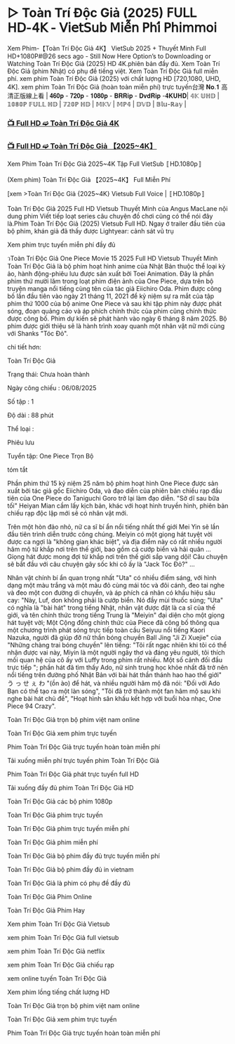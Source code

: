 # ▷ Toàn Trí Độc Giả (2025) 𝖥𝖴𝖫𝖫 𝖧𝖣-𝟦𝖪 - 𝖵𝗂𝖾𝗍𝖲𝗎𝖻 𝖬𝗂𝖾̂̃𝗇 𝖯𝗁𝗂́ 𝖯𝗁𝗂𝗆𝗆𝗈𝗂

Xem Phim-【Toàn Trí Độc Giả 4K】 VietSub 2025 + Thuyết Minh Full HD+1080P#@26 secs ago - Still Now Here Option’s to Downloading or Watching Toàn Trí Độc Giả (2025) HD 4K.phiên bản đầy đủ. Xem Toàn Trí Độc Giả (phim Nhật) có phụ đề tiếng việt. Xem Toàn Trí Độc Giả full miễn phí. xem phim Toàn Trí Độc Giả (2025) với chất lượng HD [720,1080, UHD, 4K]. xem phim Toàn Trí Độc Giả (hoàn toàn miễn phí) trực tuyến台灣 𝐍𝐨.𝟏 高清正版線上看 | 𝟒𝟔𝟎𝐩 - 𝟕𝟐𝟎𝐩 - 𝟏𝟎𝟖𝟎𝐩 - 𝐁𝐑𝐑𝐢𝐩 - 𝐃𝐯𝐝𝐑𝐢𝐩 -𝟒𝐊𝐔𝐇𝐃| 𝟜𝕂 𝕌ℍ𝔻 | 𝟙𝟘𝟠𝟘ℙ 𝔽𝕌𝕃𝕃 ℍ𝔻 | 𝟟𝟚𝟘ℙ ℍ𝔻 | 𝕄𝕂𝕍 | 𝕄ℙ𝟜 | 𝔻𝕍𝔻 | 𝔹𝕝𝕦-ℝ𝕒𝕪 |

### [📺 Full HD ➫️ Toàn Trí Độc Giả 4K](https://t.co/gZfJc9yGtn)

### [📺 Full HD ➫️ Toàn Trí Độc Giả 【2025~4K】](https://t.co/gZfJc9yGtn)

Xem Phim Toàn Trí Độc Giả 2025~4K Tập Full VietSub 〚HD.1080p〛

(Xem phim) Toàn Trí Độc Giả 【2025~4K】 Full Miễn Phí

[xem >Toàn Trí Độc Giả {2025~4K} Vietsub Full Voice | 〚HD.1080p〛

Toàn Trí Độc Giả 2025 Full HD Vietsub Thuyết Minh của Angus MacLane nội dung phim Viết tiếp loạt series câu chuyện đồ chơi cũng có thể nói đây là.Phim Toàn Trí Độc Giả (2025) Vietsub Full HD. Ngay ở trailer đầu tiên của bộ phim, khán giả đã thấy được Lightyear: cảnh sát vũ trụ

Xem phim trực tuyến miễn phí đầy đủ

วToàn Trí Độc Giả One Piece Movie 15 2025 Full HD Vietsub Thuyết Minh Toàn Trí Độc Giả là bộ phim hoạt hình anime của Nhật Bản thuộc thể loại kỳ ảo, hành động-phiêu lưu được sản xuất bởi Toei Animation. Đây là phần phim thứ mười lăm trong loạt phim điện ảnh của One Piece, dựa trên bộ truyện manga nổi tiếng cùng tên của tác giả Eiichiro Oda. Phim được công bố lần đầu tiên vào ngày 21 tháng 11, 2021 để kỷ niệm sự ra mắt của tập phim thứ 1000 của bộ anime One Piece và sau khi tập phim này được phát sóng, đoạn quảng cáo và áp phích chính thức của phim cũng chính thức được công bố. Phim dự kiến sẽ phát hành vào ngày 6 tháng 8 năm 2025. Bộ phim được giới thiệu sẽ là hành trình xoay quanh một nhân vật nữ mới cùng với Shanks "Tóc Đỏ".

chi tiết hơn:

Toàn Trí Độc Giả

Trạng thái: Chưa hoàn thành

Ngày công chiếu : 06/08/2025

Số tập : 1

Độ dài : 88 phút

Thể loại :

Phiêu lưu

Tuyển tập: One Piece Trọn Bộ

tóm tắt

Phần phim thứ 15 kỷ niệm 25 năm bộ phim hoạt hình One Piece được sản xuất bởi tác giả gốc Eiichiro Oda, và đạo diễn của phiên bản chiếu rạp đầu tiên của One Piece do Taniguchi Goro trở lại làm đạo diễn. "Sở dĩ sau bữa tối" Heiyan Mian cầm lấy kịch bản, khác với hoạt hình truyền hình, phiên bản chiếu rạp độc lập mới sẽ có nhân vật mới.

Trên một hòn đảo nhỏ, nữ ca sĩ bí ẩn nổi tiếng nhất thế giới Mei Yin sẽ lần đầu tiên trình diễn trước công chúng. Meiyin có một giọng hát tuyệt vời được ca ngợi là "không gian khác biệt", và địa điểm này có rất nhiều người hâm mộ từ khắp nơi trên thế giới, bao gồm cả cướp biển và hải quân ... Giọng hát được mong đợi từ khắp nơi trên thế giới sắp vang dội! Câu chuyện sẽ bắt đầu với câu chuyện gây sốc khi cô ấy là "Jack Tóc Đỏ?" ...

Nhân vật chính bí ẩn quan trọng nhất "Uta" có nhiều điểm sáng, với hình dạng một màu trắng và một màu đỏ cùng mái tóc và đôi cánh, đeo tai nghe và đeo một con đường di chuyển, và áp phích cá nhân có khẩu hiệu sâu cay: "Này, Luf, don không phải là cướp biển. Nó đầy mùi thuốc súng; "Uta" có nghĩa là "bài hát" trong tiếng Nhật, nhân vật được đặt là ca sĩ của thế giới, và tên chính thức trong tiếng Trung là "Meiyin" đại diện cho một giọng hát tuyệt vời; Một Cộng đồng chính thức của Piece đã công bố thông qua một chương trình phát sóng trực tiếp toàn cầu Seiyuu nổi tiếng Kaori Nazuka, người đã giúp đỡ nữ thần bóng chuyền Ball Jing "Ji Zi Xuejie" của "Những chàng trai bóng chuyền" lên tiếng: "Tôi rất ngạc nhiên khi tôi có thể nhận được vai này, Miyin là một người ngây thơ và đáng yêu người, tôi thích mối quan hệ của cô ấy với Luffy trong phim rất nhiều. Một số cảnh đối đầu trực tiếp "; phần hát đã tìm thấy Ado, nữ sinh trung học khỏe nhất đã trở nên nổi tiếng trên đường phố Nhật Bản với bài hát thần thánh hao hao thế giới" う っ せ ぇ わ "(ồn ào) để hát, và nhiều người hâm mộ đã nói: "Đối với Ado Bạn có thể tạo ra một làn sóng", "Tôi đã trở thành một fan hâm mộ sau khi nghe bài hát chủ đề", "Hoạt hình sân khấu kết hợp với buổi hòa nhạc, One Piece 94 Crazy".

Toàn Trí Độc Giả trọn bộ phim việt nam online

Toàn Trí Độc Giả xem phim trực tuyến

Phim Toàn Trí Độc Giả trực tuyến hoàn toàn miễn phí

Tải xuống miễn phí trực tuyến phim Toàn Trí Độc Giả

Phim Toàn Trí Độc Giả phát trực tuyến full HD

Tải xuống đầy đủ phim Toàn Trí Độc Giả HD

Toàn Trí Độc Giả các bộ phim 1080p

Toàn Trí Độc Giả phim trực tuyến

Toàn Trí Độc Giả phim trực tuyến miễn phí

Toàn Trí Độc Giả phim miễn phí

Toàn Trí Độc Giả bộ phim đầy đủ trực tuyến miễn phí

Toàn Trí Độc Giả bộ phim đầy đủ in vietnam

Toàn Trí Độc Giả là phim có phụ đề đầy đủ

Toàn Trí Độc Giả Phim Online

Toàn Trí Độc Giả Phim Hay

Xem phim Toàn Trí Độc Giả Vietsub

xem phim Toàn Trí Độc Giả full vietsub

xem phim Toàn Trí Độc Giả netflix

xem phim Toàn Trí Độc Giả chiếu rạp

xem online tuyến Toàn Trí Độc Giả

Xem phim lồng tiếng chất lượng HD

Toàn Trí Độc Giả trọn bộ phim việt nam online

Toàn Trí Độc Giả xem phim trực tuyến

Phim Toàn Trí Độc Giả trực tuyến hoàn toàn miễn phí
